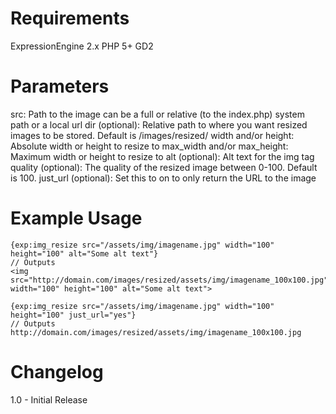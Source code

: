 Requirements
============
ExpressionEngine 2.x
PHP 5+
GD2

Parameters
==========
src: 							Path to the image can be a full or relative (to the index.php) system path or a local url
dir (optional): 				Relative path to where you want resized images to be stored. Default is /images/resized/
width and/or height:			Absolute width or height to resize to
max_width and/or max_height:	Maximum width or height to resize to
alt (optional):					Alt text for the img tag
quality (optional):				The quality of the resized image between 0-100. Default is 100.
just_url (optional):			Set this to on to only return the URL to the image

Example Usage
=============
	
	{exp:img_resize src="/assets/img/imagename.jpg" width="100" height="100" alt="Some alt text"}
	// Outputs
	<img src="http://domain.com/images/resized/assets/img/imagename_100x100.jpg" width="100" height="100" alt="Some alt text">
	
	{exp:img_resize src="/assets/img/imagename.jpg" width="100" height="100" just_url="yes"}
	// Outputs
	http://domain.com/images/resized/assets/img/imagename_100x100.jpg

Changelog
=========
1.0 - Initial Release